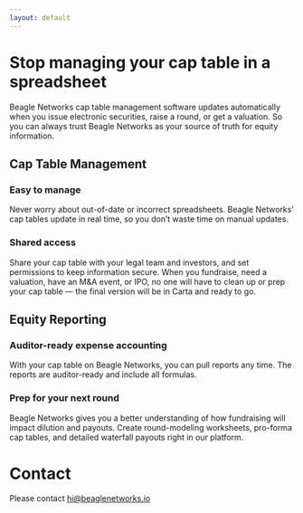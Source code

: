 ```yaml
---
layout: default
---
```


# Stop managing your cap table in a spreadsheet

Beagle Networks cap table management software updates automatically when you issue electronic securities, raise a round, or get a valuation. So you can always trust Beagle Networks as your source of truth for equity information.

## Cap Table Management

### Easy to manage

Never worry about out-of-date or incorrect spreadsheets. Beagle Networks’ cap tables update in real time, so you don’t waste time on manual updates.

### Shared access

Share your cap table with your legal team and investors, and set permissions to keep information secure. When you fundraise, need a valuation, have an M&A event, or IPO, no one will have to clean up or prep your cap table — the final version will be in Carta and ready to go.

## Equity Reporting

### Auditor-ready expense accounting

With your cap table on Beagle Networks, you can pull reports any time. The reports are auditor-ready and include all formulas.

### Prep for your next round

Beagle Networks gives you a better understanding of how fundraising will impact dilution and payouts. Create round-modeling worksheets, pro-forma cap tables, and detailed waterfall payouts right in our platform.

# Contact

Please contact [hi@beaglenetworks.io](mailto:hi@beaglenetworks.io)
